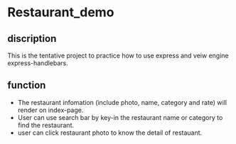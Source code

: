 # Restaurant_demo

## discription
This is the tentative project to practice how to use express and veiw engine express-handlebars. 

## function 
* The restaurant infomation (include photo, name, category and rate) will render on index-page.
* User can use search bar by key-in the restaurant name or category to find the restaurant.
* user can click restaurant photo to know the detail of restauant.
